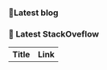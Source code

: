 ### 📕Latest blog
<!-- BLOG-POST-LIST:START -->
<!-- BLOG-POST-LIST:END -->

### 📕 Latest StackOveflow
<table>
  <tr><th>Title</th><th>Link</th></tr>
  <!-- STACKOVERFLOW:START --><!-- STACKOVERFLOW:END -->
</table>